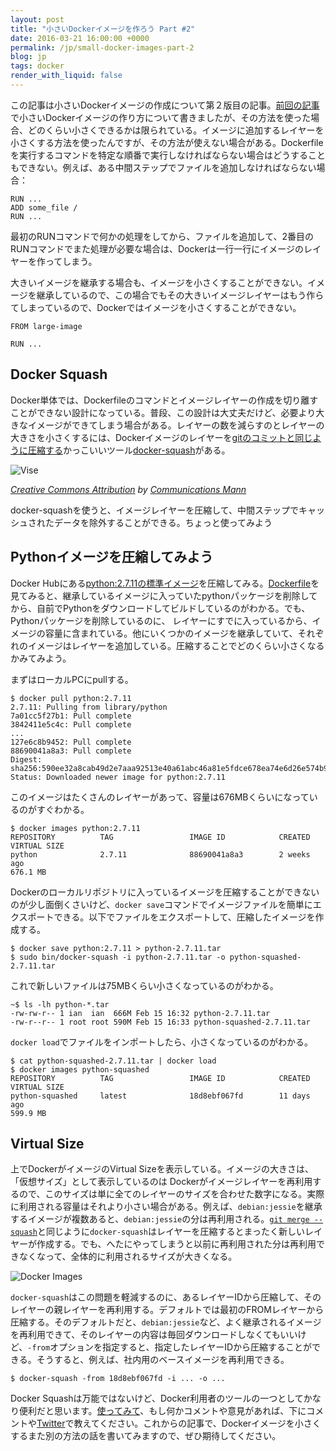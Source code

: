 ```yaml
---
layout: post
title: "小さいDockerイメージを作ろう Part #2"
date: 2016-03-21 16:00:00 +0000
permalink: /jp/small-docker-images-part-2
blog: jp
tags: docker
render_with_liquid: false
---
```


この記事は小さいDockerイメージの作成について第２版目の記事。[前回の記事](/jp/small-docker-images)で小さいDockerイメージの作り方について書きましたが、その方法を使った場合、どのくらい小さくできるかは限られている。イメージに追加するレイヤーを小さくする方法を使ったんですが、その方法が使えない場合がある。Dockerfileを実行するコマンドを特定な順番で実行しなければならない場合はどうすることもできない。例えば、ある中間ステップでファイルを追加しなければならない場合：

```docker
RUN ...
ADD some_file /
RUN ...
```

最初のRUNコマンドで何かの処理をしてから、ファイルを追加して、2番目のRUNコマンドでまた処理が必要な場合は、Dockerは一行一行にイメージのレイヤーを作ってしまう。

大きいイメージを継承する場合も、イメージを小さくすることができない。イメージを継承しているので、この場合でもその大きいイメージレイヤーはもう作らてしまっているので、Dockerではイメージを小さくすることができない。

```docker
FROM large-image

RUN ...
```

## Docker Squash

Docker単体では、Dockerfileのコマンドとイメージレイヤーの作成を切り離すことができない設計になっている。普段、この設計は大丈夫だけど、必要より大きなイメージができてしまう場合がある。レイヤーの数を減らすのとレイヤーの大きさを小さくするには、Dockerイメージのレイヤーを[gitのコミットと同じように圧縮する](http://www.backlog.jp/git-guide/stepup/stepup7_5.html)かっこいいツール[docker-squash](https://github.com/jwilder/docker-squash)がある。

![Vise](https://storage.googleapis.com/static.ianlewis.org/prod/img/748/vise.jpg)

_[Creative Commons Attribution](https://creativecommons.org/licenses/by/2.0/) by [Communications Mann](https://www.flickr.com/photos/spenceannaaug18/7069654045/in/photolist-bLHPQZ-aF3qHd-aEq79z-8yQzQt-5jDvQ8-aEYmdF-aEx66j-5EZwFg-dSBZFb-2Ypqdi-5Uw2gF-3b1dmA-3aVF7M-dZF1V5-a55maH-6tXnaY-qAJkzw-bEVr7X-e4dngq-2ystn-eA1PU6-aFMxwn-9YReBh-4jkvuR-efUaTT-dZEXQU-dZFrq5-f4AToE-ngJPnE-7Hc1gx-bDaK7t-dnGexK-d9J17o-kwCjdU-snrBcV-dg7aAX-tTDMUC-7NFwDp-iYLYD7-tTMWt6-cYuZob-64Tpi-ekJEBJ-dvB96q-7NFwRR-8H7DAm-8H7DzL-747sy4-bLjCEX-bxpW8E)_

docker-squashを使うと、イメージレイヤーを圧縮して、中間ステップでキャッシュされたデータを除外することができる。ちょっと使ってみよう

## Pythonイメージを圧縮してみよう

Docker Hubにある[python:2.7.11の標準イメージ](https://hub.docker.com/_/python/)を圧縮してみる。[Dockerfile](https://github.com/docker-library/python/blob/master/2.7/Dockerfile)を見てみると、継承しているイメージに入っていたpythonパッケージを削除してから、自前でPythonをダウンロードしてビルドしているのがわかる。でも、Pythonパッケージを削除しているのに、
レイヤーにすでに入っているから、イメージの容量に含まれている。他にいくつかのイメージを継承していて、それぞれのイメージはレイヤーを追加している。圧縮することでどのくらい小さくなるかみてみよう。

まずはローカルPCにpullする。

```console
$ docker pull python:2.7.11
2.7.11: Pulling from library/python
7a01cc5f27b1: Pull complete
3842411e5c4c: Pull complete
...
127e6c8b9452: Pull complete
88690041a8a3: Pull complete
Digest: sha256:590ee32a8cab49d2e7aaa92513e40a61abc46a81e5fdce678ea74e6d26e574b9
Status: Downloaded newer image for python:2.7.11
```

このイメージはたくさんのレイヤーがあって、容量は676MBくらいになっているのがすぐわかる。

```console
$ docker images python:2.7.11
REPOSITORY          TAG                 IMAGE ID            CREATED
VIRTUAL SIZE
python              2.7.11              88690041a8a3        2 weeks ago
676.1 MB
```

Dockerのローカルリポジトリに入っているイメージを圧縮することができないのが少し面倒くさいけど、`docker save`コマンドでイメージファイルを簡単にエクスポートできる。以下でファイルをエクスポートして、圧縮したイメージを作成する。

```console
$ docker save python:2.7.11 > python-2.7.11.tar
$ sudo bin/docker-squash -i python-2.7.11.tar -o python-squashed-2.7.11.tar
```

これで新しいファイルは75MBくらい小さくなっているのがわかる。

```console
~$ ls -lh python-*.tar
-rw-rw-r-- 1 ian  ian  666M Feb 15 16:32 python-2.7.11.tar
-rw-r--r-- 1 root root 590M Feb 15 16:33 python-squashed-2.7.11.tar
```

`docker load`でファイルをインポートしたら、小さくなっているのがわかる。

```console
$ cat python-squashed-2.7.11.tar | docker load
$ docker images python-squashed
REPOSITORY          TAG                 IMAGE ID            CREATED
VIRTUAL SIZE
python-squashed     latest              18d8ebf067fd        11 days ago
599.9 MB
```

## Virtual Size

上でDockerがイメージのVirtual Sizeを表示している。イメージの大きさは、「仮想サイズ」として表示しているのは Dockerがイメージレイヤーを再利用するので、このサイズは単に全てのレイヤーのサイズを合わせた数字になる。実際に利用される容量はそれより小さい場合がある。例えば、`debian:jessie`を継承するイメージが複数あると、`debian:jessie`の分は再利用される。[`git merge --squash`](http://www.backlog.jp/git-guide/stepup/stepup7_7.html)と同じように`docker-squash`はレイヤーを圧縮するとまったく新しいレイヤーが作成する。でも、へたにやってしまうと以前に再利用された分は再利用できなくなって、全体的に利用されるサイズが大きくなる。

![Docker Images](https://storage.googleapis.com/static.ianlewis.org/prod/img/749/images.svg)

`docker-squash`はこの問題を軽減するのに、あるレイヤーIDから圧縮して、そのレイヤーの親レイヤーを再利用する。デフォルトでは最初のFROMレイヤーから圧縮する。そのデフォルトだと、`debian:jessie`など、よく継承されるイメージを再利用できて、そのレイヤーの内容は毎回ダウンロードしなくてもいいけど、`-from`オプションを指定すると、指定したレイヤーIDから圧縮することができる。そうすると、例えば、社内用のベースイメージを再利用できる。

```console
$ docker-squash -from 18d8ebf067fd -i ... -o ...
```

Docker Squashは万能ではないけど、Docker利用者のツールの一つとしてかなり便利だと思います。[使ってみて](https://github.com/jwilder/docker-squash)、もし何かコメントや意見があれば、下にコメントや[Twitter](https://twitter.com/IanMLewis)で教えてください。これからの記事で、Dockerイメージを小さくするまた別の方法の話を書いてみますので、ぜひ期待してください。
